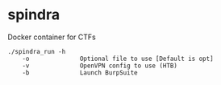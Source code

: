 spindra
========

Docker container for CTFs

```
./spindra_run -h
    -o              Optional file to use [Default is opt]
    -v              OpenVPN config to use (HTB)
    -b              Launch BurpSuite
```
